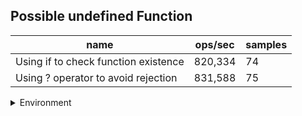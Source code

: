 ## Possible undefined Function

|name|ops/sec|samples|
|-|-|-|
|Using if to check function existence|820,334|74|
|Using ? operator to avoid rejection|831,588|75|


<details>
<summary>Environment</summary>

* __Machine:__ linux x64 | 2 vCPUs | 6.8GB Mem
* __Run:__ Thu Sep 21 2023 22:38:54 GMT+0000 (Coordinated Universal Time)
</details>

